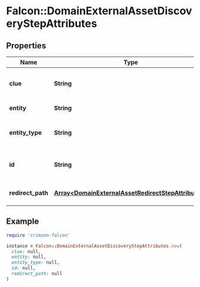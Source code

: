 # Falcon::DomainExternalAssetDiscoveryStepAttributes

## Properties

| Name | Type | Description | Notes |
| ---- | ---- | ----------- | ----- |
| **clue** | **String** | The reasoning behind this association |  |
| **entity** | **String** | The step entity |  |
| **entity_type** | **String** | The entity type of the described entity |  |
| **id** | **String** | The discovery step identifier | [optional] |
| **redirect_path** | [**Array&lt;DomainExternalAssetRedirectStepAttributes&gt;**](DomainExternalAssetRedirectStepAttributes.md) | The redirect path | [optional] |

## Example

```ruby
require 'crimson-falcon'

instance = Falcon::DomainExternalAssetDiscoveryStepAttributes.new(
  clue: null,
  entity: null,
  entity_type: null,
  id: null,
  redirect_path: null
)
```

